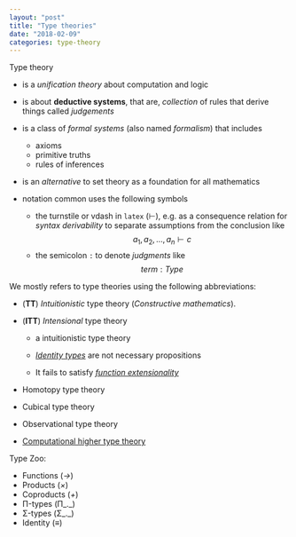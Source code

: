 ```yaml
---
layout: "post"
title: "Type theories"
date: "2018-02-09"
categories: type-theory
---
```


Type theory

- is a *unification theory* about computation and logic

- is about **deductive systems**, that are, *collection* of rules that derive things
  called *judgements*

- is a class of *formal systems* (also named *formalism*) that includes
    +  axioms
    +  primitive truths
    +  rules of inferences

- is an *alternative* to set theory as a foundation for all mathematics
- notation common uses the following symbols
  + the turnstile or vdash in `latex` (⊢), e.g. as a consequence relation
  for *syntax derivability* to separate assumptions from the conclusion like
      $$ a_{1}, a_{2}, \dots, a_{n} ⊢ c  $$
  + the semicolon `:` to denote *judgments* like $$ term : Type $$

We mostly refers to type theories using the following abbreviations:

- (**TT**)  *Intuitionistic* type theory (*Constructive mathematics*).

- (**ITT**) *Intensional* type theory

    -  a intuitionistic type theory

    - [*Identity types*](https://ncatlab.org/nlab/show/identity+type) are not necessary propositions

    - It fails to satisfy [*function extensionality*](https://ncatlab.org/nlab/show/function+extensionality)

- Homotopy type theory
- Cubical type theory
- Observational type theory
- [Computational higher type theory](https://github.com/CHTT-s18/lecture-notes)

Type Zoo:

  * Functions  (_→_)
  * Products   (_×_)
  * Coproducts (_+_)
  * Π-types    (Π_._)
  * Σ-types    (Σ_._)
  * Identity   (_≡_)
